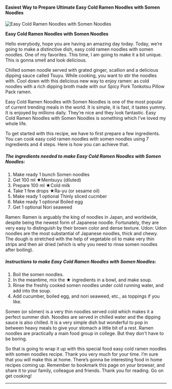             

#### Easiest Way to Prepare Ultimate Easy Cold Ramen Noodles with Somen Noodles

![Easy Cold Ramen Noodles with Somen Noodles](https://img-global.cpcdn.com/recipes/5665206419062784/751x532cq70/easy-cold-ramen-noodles-with-somen-noodles-recipe-main-photo.jpg)

**Easy Cold Ramen Noodles with Somen Noodles**

Hello everybody, hope you are having an amazing day today. Today, we’re going to make a distinctive dish, easy cold ramen noodles with somen noodles. One of my favorites. This time, I am going to make it a bit unique. This is gonna smell and look delicious.

Chilled somen noodle served with grated ginger, scallion and a delicious dipping sauce called Tsuyu. While cooking, you want to stir the noodles with. Cool down with this delicious new way to enjoy ramen: as cold noodles with a rich dipping broth made with our Spicy Pork Tonkotsu Pillow Pack ramen.

Easy Cold Ramen Noodles with Somen Noodles is one of the most popular of current trending meals in the world. It is simple, it is fast, it tastes yummy. It is enjoyed by millions daily. They’re nice and they look fantastic. Easy Cold Ramen Noodles with Somen Noodles is something which I’ve loved my whole life.

To get started with this recipe, we have to first prepare a few ingredients. You can cook easy cold ramen noodles with somen noodles using 7 ingredients and 4 steps. Here is how you can achieve that.

##### The ingredients needed to make Easy Cold Ramen Noodles with Somen Noodles:

1.  Make ready 1 bunch Somen noodles
2.  Get 100 ml ★Mentsuyu (diluted)
3.  Prepare 100 ml ★Cold milk
4.  Take 1 few drops ★Ra-yu (or sesame oil)
5.  Make ready 1 optional Thinly sliced cucmber
6.  Make ready 1 optional Boiled egg
7.  Get 1 optional Nori seaweed

Ramen: Ramen is arguably the king of noodles in Japan, and worldwide, despite being the newest form of Japanese noodle. Fortunately, they are very easy to distinguish by their brown color and dense texture. Udon: Udon noodles are the most substantial of Japanese noodles, thick and chewy. The dough is stretched with the help of vegetable oil to make very thin strips and then air dried (which is why you need to rinse somen noodles after boiling).

##### Instructions to make Easy Cold Ramen Noodles with Somen Noodles:

1.  Boil the somen noodles.
2.  In the meantime, mix the ★ ingredients in a bowl, and make soup.
3.  Rinse the freshly cooked somen noodles under cold running water, and add into the soup.
4.  Add cucumber, boiled egg, and nori seaweed, etc., as toppings if you like.

Somen (or sōmen) is a very thin noodles served cold which makes it a perfect summer dish. Noodles are served in chilled water and the dipping sauce is also chilled. It is a very simple dish but wonderful to pop in between heavy meals to give your stomach a little bit of a rest. Ramen noodles are practically a main food group in college. But they don't have to be boring.

So that is going to wrap it up with this special food easy cold ramen noodles with somen noodles recipe. Thank you very much for your time. I’m sure that you will make this at home. There’s gonna be interesting food in home recipes coming up. Remember to bookmark this page on your browser, and share it to your family, colleague and friends. Thank you for reading. Go on get cooking!

* * *